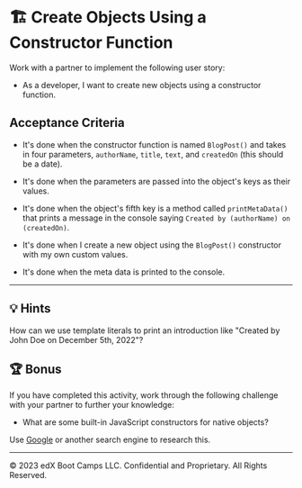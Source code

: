 # 🏗️ Create Objects Using a Constructor Function

Work with a partner to implement the following user story:

* As a developer, I want to create new objects using a constructor function.

## Acceptance Criteria

* It's done when the constructor function is named `BlogPost()` and takes in four parameters, `authorName`, `title`, `text`, and `createdOn` (this should be a date).

* It's done when the parameters are passed into the object's keys as their values.

* It's done when the object's fifth key is a method called `printMetaData()` that prints a message in the console saying `Created by (authorName) on (createdOn)`.

* It's done when I create a new object using the `BlogPost()` constructor with my own custom values.

* It's done when the meta data is printed to the console.

---

## 💡 Hints

How can we use template literals to print an introduction like "Created by John Doe on December 5th, 2022"?

## 🏆 Bonus

If you have completed this activity, work through the following challenge with your partner to further your knowledge:

* What are some built-in JavaScript constructors for native objects?

Use [Google](https://www.google.com) or another search engine to research this.

---

© 2023 edX Boot Camps LLC. Confidential and Proprietary. All Rights Reserved.
